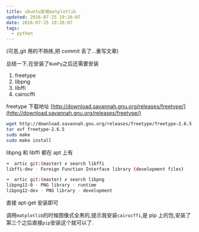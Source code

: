 ```yaml
---
title: ubuntu安装matplotlib
updated: 2016-07-25 19:26:07
date: 2016-07-25 19:26:07
tags:
  - python
---
```


(可恶,git 用的不熟练,把 commit 丢了...重写文章)

总结一下,在安装了`NumPy`之后还需要安装

1. freetype
2. libpng
3. libffi
4. cairocffi

<!-- more -->

freetype 下载地址 [http://download.savannah.gnu.org/releases/freetype/](http://download.savannah.gnu.org/releases/freetype/)

```bash
wget http://download.savannah.gnu.org/releases/freetype/freetype-2.6.5.tar.gz
tar xvf freetype-2.6.5
sudo make
sudo make install
```

libpng 和 libffi 都在 apt 上有

```bash
➜  artic git:(master) ✗ search libffi
libffi-dev - Foreign Function Interface library (development files)
```

```bash
➜  artic git:(master) ✗ search libpng
libpng12-0 - PNG library - runtime
libpng12-dev - PNG library - development
```

直接 apt-get 安装即可

调用`matplotlib`的时候图像式全黑的,提示我安装`cairocffi`,是 pip 上的包,安装了第三个之后直接`pip`安装这个就可以了.
